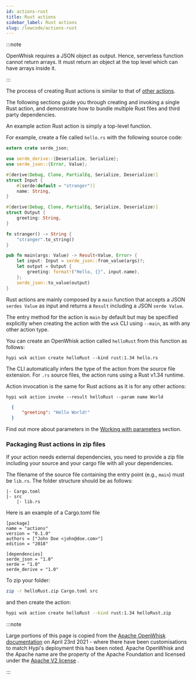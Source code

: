 ```yaml
---
id: actions-rust
title: Rust actions
sidebar_label: Rust actions
slug: /lowcode/actions-rust
---
```


:::note

OpenWhisk requires a JSON object as output. Hence, serverless function cannot return arrays. It must return an object at the top level which can have arrays inside it.

:::

The process of creating Rust actions is similar to that of [other actions](openwhisk-actions.md#the-basics).

The following sections guide you through creating and invoking a single Rust action, and demonstrate how to bundle multiple Rust files and third party dependencies.

An example action Rust action is simply a top-level function.

For example, create a file called `hello.rs` with the following source code:

```Rust
extern crate serde_json;

use serde_derive::{Deserialize, Serialize};
use serde_json::{Error, Value};

#[derive(Debug, Clone, PartialEq, Serialize, Deserialize)]
struct Input {
    #[serde(default = "stranger")]
    name: String,
}

#[derive(Debug, Clone, PartialEq, Serialize, Deserialize)]
struct Output {
    greeting: String,
}

fn stranger() -> String {
    "stranger".to_string()
}

pub fn main(args: Value) -> Result<Value, Error> {
    let input: Input = serde_json::from_value(args)?;
    let output = Output {
        greeting: format!("Hello, {}", input.name),
    };
    serde_json::to_value(output)
}
```

Rust actions are mainly composed by a `main` function that accepts a JSON `serdes Value` as input and returns a `Result` including a JSON `serde Value`.

The entry method for the action is `main` by default but may be specified explicitly when creating
the action with the `wsk` CLI using `--main`, as with any other action type.

You can create an OpenWhisk action called `helloRust` from this function as follows:

```
hypi wsk action create helloRust --kind rust:1.34 hello.rs
```
The CLI automatically infers the type of the action from the source file extension.
For `.rs` source files, the action runs using a Rust v1.34 runtime.

Action invocation is the same for Rust actions as it is for any other actions:

```
hypi wsk action invoke --result helloRust --param name World
```

```json
  {
      "greeting": "Hello World!"
  }
```

Find out more about parameters in the [Working with parameters](openwhisk-parameters.md) section.

### Packaging Rust actions in zip files

If your action needs external dependencies, you need to provide a zip file including your source and your cargo file with all your dependencies.

The filename of the source file containing the entry point (e.g., `main`) must be `lib.rs`.
The folder structure should be as follows:
```
|- Cargo.toml
|- src
    |- lib.rs
```
Here is an example of a Cargo.toml file
```
[package]
name = "actions"
version = "0.1.0"
authors = ["John Doe <john@doe.com>"]
edition = "2018"

[dependencies]
serde_json = "1.0"
serde = "1.0"
serde_derive = "1.0"
```

To zip your folder:

```bash
zip -r helloRust.zip Cargo.toml src
```

and then create the action:

```bash
hypi wsk action create helloRust --kind rust:1.34 helloRust.zip
```

:::note

Large portions of this page is copied from the [Apache OpenWhisk documentation](https://github.com/apache/openwhisk/tree/master/docs) on April 23rd 2021 - where there have been customisations to match Hypi's deployment this has been noted. Apache OpenWhisk and the Apache name are the property of the Apache Foundation and licensed under the [Apache V2 license](https://github.com/apache/openwhisk/blob/master/LICENSE.txt) .

:::